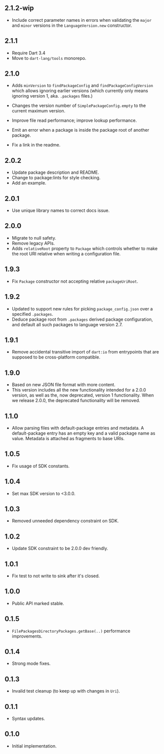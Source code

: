 ## 2.1.2-wip

- Include correct parameter names in errors when validating
  the `major` and `minor` versions in the `LanguageVersion.new` constructor.

## 2.1.1

- Require Dart 3.4
- Move to `dart-lang/tools` monorepo.

## 2.1.0

- Adds `minVersion` to `findPackageConfig` and `findPackageConfigVersion`
  which allows ignoring earlier versions (which currently only means
  ignoring version 1, aka. `.packages` files.)

- Changes the version number of `SimplePackageConfig.empty` to the
  current maximum version.

- Improve file read performance; improve lookup performance.
- Emit an error when a package is inside the package root of another package.
- Fix a link in the readme.

## 2.0.2

- Update package description and README.
- Change to package:lints for style checking.
- Add an example.

## 2.0.1

- Use unique library names to correct docs issue.

## 2.0.0

- Migrate to null safety.
- Remove legacy APIs.
- Adds `relativeRoot` property to `Package` which controls whether to
  make the root URI relative when writing a configuration file.

## 1.9.3

- Fix `Package` constructor not accepting relative `packageUriRoot`.

## 1.9.2

- Updated to support new rules for picking `package_config.json` over
  a specified `.packages`.
- Deduce package root from `.packages` derived package configuration,
  and default all such packages to language version 2.7.

## 1.9.1

- Remove accidental transitive import of `dart:io` from entrypoints that are
  supposed to be cross-platform compatible.

## 1.9.0

- Based on new JSON file format with more content.
- This version includes all the new functionality intended for a 2.0.0
  version, as well as the, now deprecated, version 1 functionality.
  When we release 2.0.0, the deprecated functionality will be removed.

## 1.1.0

- Allow parsing files with default-package entries and metadata.
  A default-package entry has an empty key and a valid package name
  as value.
  Metadata is attached as fragments to base URIs.

## 1.0.5

- Fix usage of SDK constants.

## 1.0.4

- Set max SDK version to <3.0.0.

## 1.0.3

- Removed unneeded dependency constraint on SDK.

## 1.0.2

- Update SDK constraint to be 2.0.0 dev friendly.

## 1.0.1

- Fix test to not write to sink after it's closed.

## 1.0.0

- Public API marked stable.

## 0.1.5

- `FilePackagesDirectoryPackages.getBase(..)` performance improvements.

## 0.1.4

- Strong mode fixes.

## 0.1.3

- Invalid test cleanup (to keep up with changes in `Uri`).

## 0.1.1

- Syntax updates.

## 0.1.0

- Initial implementation.
